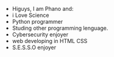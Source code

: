 - Higuys, I am Phano and:
- i Love Science 
- Python programmer 
- Studing other programming lenguage. 
- Cybersecurity enjoyer 
- web developing in HTML CSS
- S.E.S.S.O enjoyer 

<!---
IlPhano/IlPhano is a ✨ special ✨ repository because its `README.md` (this file) appears on your GitHub profile.
You can click the Preview link to take a look at your changes.
--->
